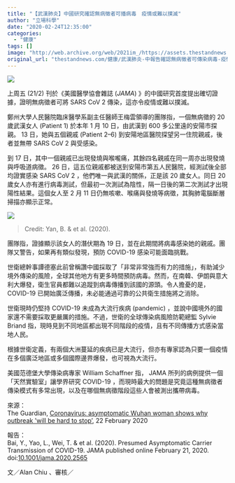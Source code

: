 ```yaml
---
title: "【武漢肺炎】中國研究確認無病徵者可播病毒　疫情或難以撲滅"
author: "立場科學"
date: "2020-02-24T12:35:00"
categories:
  - "健康"
tags: []
image: "http://web.archive.org/web/2021im_/https://assets.thestandnews.com/media/photos/Untitled-1-10_ODorl_pSQtAoy.png"
original_url: "thestandnews.com/健康/武漢肺炎-中報告確認無病徵者可傳染病毒-疫情或難以撲滅"
---
```

![](http://web.archive.org/web/2021im_/https://assets.thestandnews.com/media/photos/Untitled-1-10_ODorl_pSQtAoy.png)

上周五 (21/2) 刊於《美國醫學協會雜誌 (_JAMA_) 》的中國研究首度提出確切證據，證明無病徵者可將 SARS CoV 2 傳染，這亦令疫情或難以撲滅。

鄭州大學人民醫院臨床醫學系副主任醫師王梅雲領導的團隊指，一個無病徵的 20 歲武漢女人 (Patient 1) 於本年 1 月 10 日，由武漢到 600 多公里遠的安陽市探親。 13 日，她與五個親戚 (Patient 2–6) 到安陽地區醫院探望另一住院親戚，後者並無帶 SARS CoV 2 與受感染。

到 17 日，其中一個親戚已出現發燒與喉嚨痛，其餘四名親戚在同一周亦出現發燒與呼吸道病徵。 26 日，這五位親戚都被送到安陽市第五人民醫院，經測試後全部均證實感染 SARS CoV 2 ，他們唯一與武漢的關係，正是該 20 歲女人。同日 20 歲女人亦有進行病毒測試，但最初一次測試為陰性，隔一日後的第二次測試才出現陽性結果。這個女人至 2 月 11 日仍無咳嗽、喉痛與發燒等病徵，其胸肺電腦斷層掃描亦顯示正常。

![](http://web.archive.org/web/2021im_/https://assets.thestandnews.com/media/photos/5e505f84fee23d10150499761_1FmyJ_qFNDwhQ.png)
> Credit: Yan, B. & et al. (2020).

團隊指，證據顯示該女人的潛伏期為 19 日，並在此期間將病毒感染她的親戚。團隊又警告，如果再有類似發現，預防 COVID-19 感染可能面臨挑戰。

世衛總幹事譚德塞此前曾稱讚中國採取了「非常非常強而有力的措施」，有助減少境外傳染的風險，全球其他地方有更多時間預防病毒。然而，在南韓、伊朗與意大利大爆發，衛生官員都難以追蹤到病毒傳播到該國的源頭。令人擔憂的是， COVID-19 已開始廣泛傳播，未必能通過可靠的公共衛生措施將之消除。

世衛現時仍堅持 COVID-19 未成為大流行疾病 (pandemic) ，並說中國境外的國家還不需要採取更嚴厲的措施。不過，世衛的全球傳染病風險防範總監 Sylvie Briand 指，現時見到不同地區都出現不同階段的疫情，且有不同傳播方式感染當地人民。

根據世衛定義，有兩個大洲蔓延的疾病已是大流行，但亦有專家認為只要一個疫情在多個廣泛地區或多個國際邊界爆發，也可視為大流行。

美國范德堡大學傳染病專家 William Schaffner 指， JAMA 所列的病例提供一個「天然實驗室」讓學界研究 COVID-19 ，而現時最大的問題是究竟這種無病徵者傳染模式有多常出現，以及在哪個無病徵階段這些人會被測出攜帶病毒。

來源：  
The Guardian, [Coronavirus: asymptomatic Wuhan woman shows why outbreak 'will be hard to stop’](http://web.archive.org/web/20211229132524/https://www.theguardian.com/world/2020/feb/22/coronavirus-asymptomatic-wuhan-woman-shows-why-outbreak-will-be-hard-to-stop), 22 February 2020

報告：  
Bai, Y., Yao, L., Wei, T. & et al. (2020). Presumed Asymptomatic Carrier Transmission of COVID-19. JAMA published online February 21, 2020. doi:[10.1001/jama.2020.2565](http://web.archive.org/web/20211229132524/https://jamanetwork.com/journals/jama/fullarticle/2762028)

文／Alan Chiu 、審核／